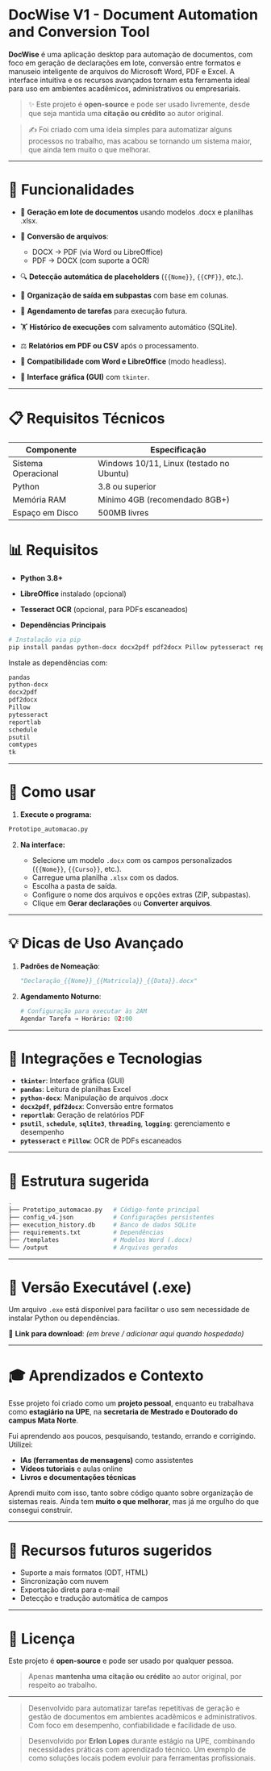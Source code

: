 # DocWise V1 - Document Automation and Conversion Tool

**DocWise** é uma aplicação desktop para automação de documentos, com foco em geração de declarações em lote, conversão entre formatos e manuseio inteligente de arquivos do Microsoft Word, PDF e Excel. A interface intuitiva e os recursos avançados tornam esta ferramenta ideal para uso em ambientes acadêmicos, administrativos ou empresariais.

> ✨ Este projeto é **open-source** e pode ser usado livremente, desde que seja mantida uma **citação ou crédito** ao autor original.

> ✍️ Foi criado com uma ideia simples para automatizar alguns processos no trabalho, mas acabou se tornando um sistema maior, que ainda tem muito o que melhorar.

---

# 🌟 Funcionalidades

* 📃 **Geração em lote de documentos** usando modelos .docx e planilhas .xlsx.
* 🔄 **Conversão de arquivos**:

  * DOCX → PDF (via Word ou LibreOffice)
  * PDF → DOCX (com suporte a OCR)
* 🔍 **Detecção automática de placeholders** (`{{Nome}}`, `{{CPF}}`, etc.).
* 📁 **Organização de saída em subpastas** com base em colunas.
* 📆 **Agendamento de tarefas** para execução futura.
* 🏋️ **Histórico de execuções** com salvamento automático (SQLite).
* ⚖️ **Relatórios em PDF ou CSV** após o processamento.
* 🔧 **Compatibilidade com Word e LibreOffice** (modo headless).
* 🔮 **Interface gráfica (GUI)** com `tkinter`.

---
# 📋 Requisitos Técnicos

| Componente | Especificação |
|------------|---------------|
| Sistema Operacional | Windows 10/11, Linux (testado no Ubuntu) |
| Python | 3.8 ou superior |
| Memória RAM | Mínimo 4GB (recomendado 8GB+) |
| Espaço em Disco | 500MB livres |

# 📊 Requisitos

* **Python 3.8+**
* **LibreOffice** instalado (opcional)
* **Tesseract OCR** (opcional, para PDFs escaneados)

* **Dependências Principais**
```bash
# Instalação via pip
pip install pandas python-docx docx2pdf pdf2docx Pillow pytesseract reportlab psutil comtypes
```

Instale as dependências com:

```bash
pandas
python-docx
docx2pdf
pdf2docx
Pillow
pytesseract
reportlab
schedule
psutil
comtypes
tk

```

---

# 🚀 Como usar

1. **Execute o programa:**

```bash
Prototipo_automacao.py
```

2. **Na interface:**

   * Selecione um modelo `.docx` com os campos personalizados (`{{Nome}}`, `{{Curso}}`, etc.).
   * Carregue uma planilha `.xlsx` com os dados.
   * Escolha a pasta de saída.
   * Configure o nome dos arquivos e opções extras (ZIP, subpastas).
   * Clique em **Gerar declarações** ou **Converter arquivos**.

---

# 💡 Dicas de Uso Avançado

1. **Padrões de Nomeação**:
   ```python
   "Declaração_{{Nome}}_{{Matricula}}_{{Data}}.docx"
   ```

2. **Agendamento Noturno**:
   ```python
   # Configuração para executar às 2AM
   Agendar Tarefa → Horário: 02:00
   ```

---

# 🔌 Integrações e Tecnologias

* **`tkinter`**: Interface gráfica (GUI)
* **`pandas`**: Leitura de planilhas Excel
* **`python-docx`**: Manipulação de arquivos .docx
* **`docx2pdf`**, **`pdf2docx`**: Conversão entre formatos
* **`reportlab`**: Geração de relatórios PDF
* **`psutil`**, **`schedule`**, **`sqlite3`**, **`threading`**, **`logging`**: gerenciamento e desempenho
* **`pytesseract`** e **`Pillow`**: OCR de PDFs escaneados

---

# 📂 Estrutura sugerida

```bash
.
├── Prototipo_automacao.py   # Código-fonte principal
├── config_v4.json           # Configurações persistentes
├── execution_history.db     # Banco de dados SQLite
├── requirements.txt         # Dependências
├── /templates               # Modelos Word (.docx)
└── /output                  # Arquivos gerados
```

---

# 📄 Versão Executável (.exe)

Um arquivo `.exe` está disponível para facilitar o uso sem necessidade de instalar Python ou dependências.

🔗 **Link para download**: *(em breve / adicionar aqui quando hospedado)*

---

# 🎓 Aprendizados e Contexto

Esse projeto foi criado como um **projeto pessoal**, enquanto eu trabalhava como **estagiário na UPE**, na **secretaria de Mestrado e Doutorado do campus Mata Norte**.

Fui aprendendo aos poucos, pesquisando, testando, errando e corrigindo. Utilizei:

* **IAs (ferramentas de mensagens)** como assistentes
* **Vídeos tutoriais** e aulas online
* **Livros e documentações técnicas**

Aprendi muito com isso, tanto sobre código quanto sobre organização de sistemas reais. Ainda tem **muito o que melhorar**, mas já me orgulho do que consegui construir.

---

# 📅 Recursos futuros sugeridos

* Suporte a mais formatos (ODT, HTML)
* Sincronização com nuvem
* Exportação direta para e-mail
* Detecção e tradução automática de campos

---

# 💼 Licença

Este projeto é **open-source** e pode ser usado por qualquer pessoa.

> Apenas **mantenha uma citação ou crédito** ao autor original, por respeito ao trabalho.

---

> Desenvolvido para automatizar tarefas repetitivas de geração e gestão de documentos em ambientes acadêmicos e administrativos. Com foco em desempenho, confiabilidade e facilidade de uso.

> Desenvolvido por **Erlon Lopes** durante estágio na UPE, combinando necessidades práticas com aprendizado técnico. Um exemplo de como soluções locais podem evoluir para ferramentas profissionais.
